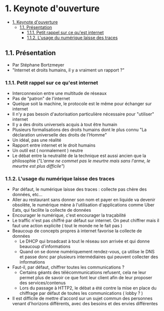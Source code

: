 # 1. Keynote d'ouverture

<!-- TOC -->

- [1. Keynote d'ouverture](#1-keynote-douverture)
  - [1.1. Présentation](#11-présentation)
    - [1.1.1. Petit rappel sur ce qu'est internet](#111-petit-rappel-sur-ce-quest-internet)
    - [1.1.2. L'usage du numérique laisse des traces](#112-lusage-du-numérique-laisse-des-traces)

<!-- /TOC -->

## 1.1. Présentation

- Par Stéphane Bortzmeyer
- "Internet et droits humains, il y a vraiment un rapport ?"

### 1.1.1. Petit rappel sur ce qu'est internet

- Interconnexion entre une multitude de réseaux
- Pas de "patron" de l'internet
- Quelque soit la machine, le protocole est le même pour échanger sur internet
- Il n'y a pas besoin d'autorisation particulière nécessaire pour "utiliser" internet
- Il y a des droits universels acquis à tout être humain
- Plusieurs formalisations des droits humains dont le plus connu "La déclaration universelle des droits de l'Homme"
- Un idéal, pas une réalité
- Rapport entre internet et le droit humains
- Un outil est ( normalement ) neutre
- Le débat entre la neutralité de la technique est aussi ancien que la philosophie (_"L'arme ne commet pas le meurtre mais sans l'arme, le meurtre est plus difficile"_)
  
### 1.1.2. L'usage du numérique laisse des traces

- Par défaut, le numérique laisse des traces : collecte pas chère des données, etc...
- Aller au restaurant sans donner son nom et payer en liquide va devenir obsolète, le numérique mène à l'utilisation d'applications comme Uber Eats, qui facilite la collecte de données
- Encourager le numérique, c'est encourager la traçabilité
- Le traffic n'est pas chiffré par défaut sur internet. On peut chiffrer mais il faut une action explicite ( tout le monde ne le fait pas )
- Beaucoup de concepts propres à internet favorise la collecte de données
  - Le DHCP qui broadcast à tout le réseau son arrivée et qui donne beaucoup d'informations
  - Quand on se donne numériquement rendez-vous, ça utilise le DNS et passe donc par plusieurs intermédiaires qui peuvent collecter des informations
- Faut-il, par défaut, chiffrer toutes les communications ?
  - Certains géants des télécommunications refusent, cela ne leur permet plus de savoir ce que font leur client afin de leur proposer des services/contenus
  - Lors du passage à HTTP2, le débat a été contre la mise en place du chiffrage par défaut de toutes les communications ( lobby ? )
- Il est difficile de mettre d'accord sur un sujet commun des personnes venant d'horizons différents, avec des besoins et des envies différentes
